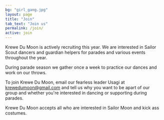 ```yaml
---
bg: "girl_gang.jpg"
layout: page
title: "Join"
tab_text: "Join us"
permalink: /join/
active: join
---
```


Krewe Du Moon is actively recruiting this year. We are interested in Sailor Scout dancers and guardian helpers for parades and various events throughout the year.

During parade season we gather once a week to practice our dances and work on our throws.

To join Krewe Du Moon, email our fearless leader Usagi at krewedumoon@gmail.com and tell us why you want to be apart of our group and whether you're interested in dancing or supporting during parades.

Krewe Du Moon accepts all who are interested in Sailor Moon and kick ass costumes.